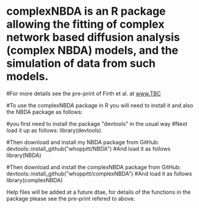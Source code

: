 # complexNBDA is an R package allowing the fitting of complex network based diffusion analysis (complex NBDA) models, and the simulation of data from such models. 
#For more details see the pre-print of Firth et al. at www.TBC 

#To use the complexNBDA package in R you will need to install it and also the NBDA package as follows:

#you first need to install the package "devtools" in the usual way
#Next load it up as follows:
library(devtools)

#Then download and install my NBDA package from GitHub:
devtools::install_github("whoppitt/NBDA")
#And load it as follows
library(NBDA)

#Then download and install the complexNBDA package from GitHub:
devtools::install_github("whoppitt/complexNBDA")
#And load it as follows
library(complexNBDA)

Help files will be added at a future dtae, for details of the functions in the package please see the pre-print refered to above.
